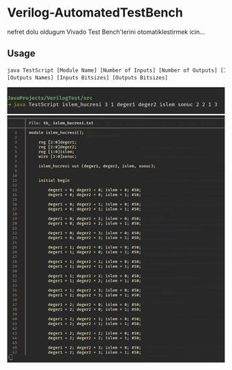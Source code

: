 # Verilog-AutomatedTestBench
nefret dolu oldugum Vivado Test Bench'lerini otomatiklestirmek icin...

## Usage
```bash
java TestScript [Module Name] [Number of Inputs] [Number of Outputs] [Inputs Names]
[Outputs Names] [Inputs Bitsizes] [Outputs Bitsizes]
```
![usage](https://raw.githubusercontent.com/yusfux/Verilog-AutomatedTestBench/main/Screenshot%20from%202022-06-13%2017-43-46.png)
![usage](https://raw.githubusercontent.com/yusfux/Verilog-AutomatedTestBench/main/Screenshot%20from%202022-06-13%2017-40-47.png)
